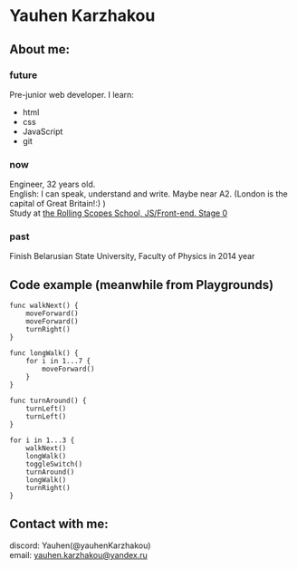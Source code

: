 # Yauhen Karzhakou



## About me:
### future
Pre-junior web developer. I learn:
* html 
* css 
* JavaScript
* git
### now
Engineer, 32 years old.   
English: I can speak, understand and write. Maybe near A2. (London is the capital of Great Britain!:) )   
Study at [the Rolling Scopes School, JS/Front-end. Stage 0](https://rs.school/js-stage0/)
### past
Finish Belarusian State University, Faculty of Physics in 2014 year

## Code example (meanwhile from Playgrounds)
```
func walkNext() {
    moveForward()
    moveForward()
    turnRight()
}

func longWalk() {
    for i in 1...7 {
        moveForward()
    }
}

func turnAround() {
    turnLeft()
    turnLeft()
}

for i in 1...3 {
    walkNext()
    longWalk()
    toggleSwitch()
    turnAround()
    longWalk()
    turnRight()    
}
```

## Contact with me:
discord: Yauhen(@yauhenKarzhakou)   
email: yauhen.karzhakou@yandex.ru 
